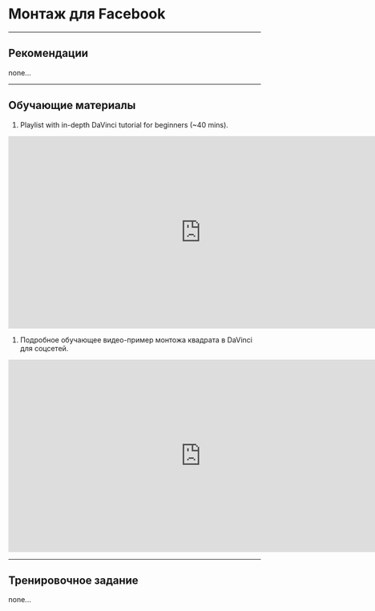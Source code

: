 # Монтаж для Facebook

---

## Рекомендации

none...

---

## Обучающие материалы

1. Playlist with in-depth DaVinci tutorial for beginners (~40 mins).
 <iframe
     class="player"
     type="text/html" 
     src="https://www.youtube.com/embed?listType=playlist&list=PLh5_jWWTZhbKxKjg5jFOVWOsRPZeraTs0"
     frameborder="0">
 </iframe>

1. Подробное обучающее видео-пример монтожа квадрата в DaVinci для соцсетей.
 <iframe    
     class="player"
     src="https://www.youtube.com/embed/WGUWebrpf2o" 
     title="YouTube video player" 
     frameborder="0" allow="accelerometer; autoplay; clipboard-write; encrypted-media; gyroscope; picture-in-picture" 
     allowfullscreen>
 </iframe>

---

## Тренировочное задание

none...

<style>
.player {
    width: 80vw;
    height: 40vw;
    max-height: 400px;
}
</style>
